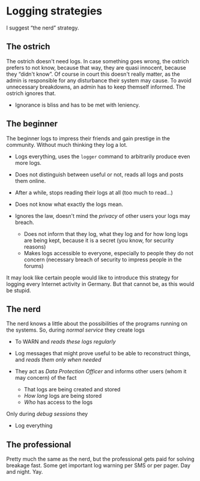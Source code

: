# Logging strategies

I suggest “the nerd” strategy.

## The ostrich

The ostrich doesn't need logs. In case something goes wrong, the ostrich prefers to not know, because that way, they are quasi innocent, because they “didn't know”. Of course in court this doesn't really matter, as the admin is responsible for any disturbance their system may cause. To avoid unnecessary breakdowns, an admin has to keep themself informed. The ostrich ignores that.

- Ignorance is bliss and has to be met with leniency.

## The beginner

The beginner logs to impress their friends and gain prestige in the community. Without much thinking they log a lot.

- Logs everything, uses the `logger` command to arbitrarily produce even more logs.
- Does not distinguish between useful or not, reads all logs and posts them online.
- After a while, stops reading their logs at all (too much to read...)
- Does not know what exactly the logs mean.
- Ignores the law, doesn't mind the *privacy* of other users your logs may breach.
  
  - Does not inform that they log, what they log and for how long logs are being kept, because it is a secret (you know, for security reasons)
  - Makes logs accessible to everyone, especially to people they do not concern (necessary breach of security to impress people in the forums)

It may look like certain people would like to introduce this strategy for logging every Internet activity in Germany. But that cannot be, as this would be stupid.

## The nerd

The nerd knows a little about the possibilities of the programs running on the systems. So, during *normal service* they create logs

- To WARN and *reads these logs regularly*
- Log messages that might prove useful to be able to reconstruct things, and *reads them only when needed*
- They act as *Data Protection Officer* and informs other users (whom it may concern) of the fact
  
  - That logs are being created and stored
  - *How long* logs are being stored
  - *Who* has access to the logs

Only during *debug sessions* they

- Log everything

## The professional

Pretty much the same as the nerd, but the professional gets paid for solving breakage fast. Some get important log warning per SMS or per pager. Day and night. Yay.

